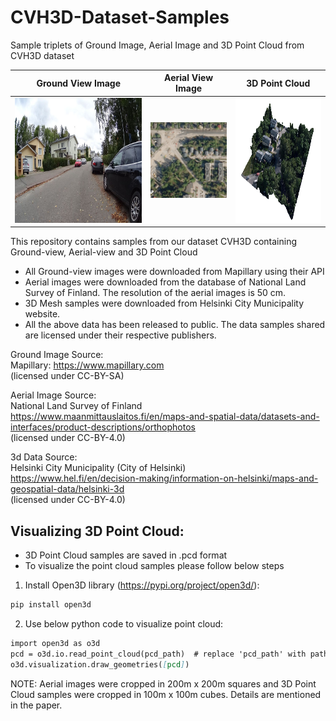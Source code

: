# CVH3D-Dataset-Samples
Sample triplets of Ground Image, Aerial Image and 3D Point Cloud from CVH3D dataset


| Ground View Image | Aerial View Image | 3D Point Cloud |
|:--:|:--:|:--:|
|<img src="/CVH3D/111050484379850/111050484379850.jpg" alt="drawing" height="200"/> |<img src="/CVH3D/111050484379850/111050484379850_sat.jpg" alt="drawing" width="200"/> |<img src="/CVH3D/111050484379850/111050484379850_3D.png" alt="drawing" height="200"/>|


This repository contains samples from our dataset CVH3D containing Ground-view, Aerial-view and 3D Point Cloud<br>
- All Ground-view images were downloaded from Mapillary using their API<br>
- Aerial images were downloaded from the database of National Land Survey of Finland. The resolution of the aerial images is 50 cm.<br>
- 3D Mesh samples were downloaded from Helsinki City Municipality website.<br>
- All the above data has been released to public. The data samples shared are licensed under their respective publishers.<br>

Ground Image Source:<br>
Mapillary: https://www.mapillary.com<br>
(licensed under CC-BY-SA)<br>
 
Aerial Image Source:<br>
National Land Survey of Finland<br>
https://www.maanmittauslaitos.fi/en/maps-and-spatial-data/datasets-and-interfaces/product-descriptions/orthophotos<br>
(licensed under CC-BY-4.0)<br>
 
3d Data Source:<br>
Helsinki City Municipality (City of Helsinki)<br>
https://www.hel.fi/en/decision-making/information-on-helsinki/maps-and-geospatial-data/helsinki-3d<br>
(licensed under CC-BY-4.0)<br>


## Visualizing 3D Point Cloud:
- 3D Point Cloud samples are saved in .pcd format
- To visualize the point cloud samples please follow below steps
  
1. Install Open3D library (https://pypi.org/project/open3d/):
```markdown
pip install open3d
 ```
2. Use below python code to visualize point cloud:
 
```markdown
import open3d as o3d
pcd = o3d.io.read_point_cloud(pcd_path)  # replace 'pcd_path' with path to the pcd sample
o3d.visualization.draw_geometries([pcd])
```

NOTE: Aerial images were cropped in 200m x 200m squares and 3D Point Cloud samples were cropped in 100m x 100m cubes. Details are mentioned in the paper.
